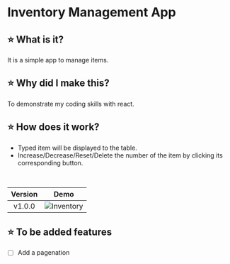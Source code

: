 # Inventory Management App
## :star: What is it?
It is a simple app to manage items.
</br>
## :star: Why did I make this?
To demonstrate my coding skills with react.
  </br>
## ⭐ How does it work?
- Typed item will be displayed to the table.
- Increase/Decrease/Reset/Delete the number of the item by clicking its corresponding button.
</br>

|**Version**|**Demo**|
|:--:|:--:|
|v1.0.0|![Inventory](https://user-images.githubusercontent.com/53497516/157805891-7093aa78-3b25-4fba-9b08-6f959474dd10.gif)|

## ⭐ To be added features
- [ ] Add a pagenation
